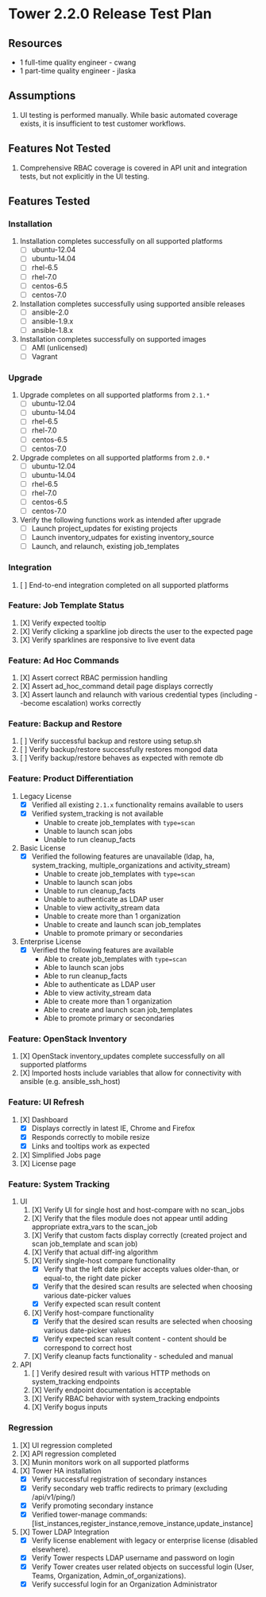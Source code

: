 # Tower 2.2.0 Release Test Plan

## Resources
* 1 full-time quality engineer - cwang
* 1 part-time quality engineer - jlaska

## Assumptions
1. UI testing is performed manually.  While basic automated coverage exists, it is insufficient to test customer workflows.

## Features Not Tested
1. Comprehensive RBAC coverage is covered in API unit and integration tests, but not explicitly in the UI testing.

## Features Tested

### Installation
1. Installation completes successfully on all supported platforms
    * [ ] ubuntu-12.04
    * [ ] ubuntu-14.04
    * [ ] rhel-6.5
    * [ ] rhel-7.0
    * [ ] centos-6.5
    * [ ] centos-7.0
1. Installation completes successfully using supported ansible releases
    * [ ] ansible-2.0
    * [ ] ansible-1.9.x
    * [ ] ansible-1.8.x
1. Installation completes successfully on supported images
    * [ ] AMI (unlicensed)
    * [ ] Vagrant

### Upgrade
1. Upgrade completes on all supported platforms from `2.1.*`
    * [ ] ubuntu-12.04
    * [ ] ubuntu-14.04
    * [ ] rhel-6.5
    * [ ] rhel-7.0
    * [ ] centos-6.5
    * [ ] centos-7.0
1. Upgrade completes on all supported platforms from `2.0.*`
    * [ ] ubuntu-12.04
    * [ ] ubuntu-14.04
    * [ ] rhel-6.5
    * [ ] rhel-7.0
    * [ ] centos-6.5
    * [ ] centos-7.0
1. Verify the following functions work as intended after upgrade
    * [ ] Launch project_updates for existing projects
    * [ ] Launch inventory_udpates for existing inventory_source
    * [ ] Launch, and relaunch, existing job_templates

### Integration
1. [ ] End-to-end integration completed on all supported platforms

### Feature: Job Template Status
1. [X] Verify expected tooltip
1. [X] Verify clicking a sparkline job directs the user to the expected page
1. [X] Verify sparklines are responsive to live event data

### Feature: Ad Hoc Commands
1. [X] Assert correct RBAC permission handling
1. [X] Assert ad_hoc_command detail page displays correctly
1. [X] Assert launch and relaunch with various credential types (including --become escalation) works correctly

### Feature: Backup and Restore
1. [ ] Verify successful backup and restore using setup.sh
1. [ ] Verify backup/restore successfully restores mongod data
1. [ ] Verify backup/restore behaves as expected with remote db

### Feature: Product Differentiation
1. Legacy License
    * [X] Verified all existing `2.1.x` functionality remains available to users
    * [X] Verified system_tracking is not available
        * Unable to create job_templates with `type=scan`
        * Unable to launch scan jobs
        * Unable to run cleanup_facts
1. Basic License
    * [X] Verified the following features are unavailable (ldap, ha, system_tracking, multiple_organizations and activity_stream)
        * Unable to create job_templates with `type=scan`
        * Unable to launch scan jobs
        * Unable to run cleanup_facts
        * Unable to authenticate as LDAP user
        * Unable to view activity_stream data
        * Unable to create more than 1 organization
        * Unable to create and launch scan job_templates
        * Unable to promote primary or secondaries
1. Enterprise License
    * [X] Verified the following features are available
        * Able to create job_templates with `type=scan`
        * Able to launch scan jobs
        * Able to run cleanup_facts
        * Able to authenticate as LDAP user
        * Able to view activity_stream data
        * Able to create more than 1 organization
        * Able to create and launch scan job_templates
        * Able to promote primary or secondaries

### Feature: OpenStack Inventory
1. [X] OpenStack inventory_updates complete successfully on all supported platforms
2. [X] Imported hosts include variables that allow for connectivity with ansible (e.g. ansible_ssh_host)

### Feature: UI Refresh
1. [X] Dashboard
   * [X] Displays correctly in latest IE, Chrome and Firefox
   * [X] Responds correctly to mobile resize
   * [X] Links and tooltips work as expected
2. [X] Simplified Jobs page
3. [X] License page

### Feature: System Tracking
1. UI
    1. [X] Verify UI for single host and host-compare with no scan_jobs
    2. [X] Verify that the files module does not appear until adding appropriate extra_vars to the scan_job
    3. [X] Verify that custom facts display correctly (created project and scan job_template and scan job)
    4. [X] Verify that actual diff-ing algorithm
    5. [X] Verify single-host compare functionality
       * [X] Verify that the left date picker accepts values older-than, or equal-to, the right date picker
       * [X] Verify that the desired scan results are selected when choosing various date-picker values
       * [X] Verify expected scan result content
    6. [X] Verify host-compare functionality
       * [X] Verify that the desired scan results are selected when choosing various date-picker values
       * [X] Verify expected scan result content - content should be correspond to correct host
    7. [X] Verify cleanup facts functionality - scheduled and manual
2. API
    1. [ ] Verify desired result with various HTTP methods on system_tracking endpoints
    2. [X] Verify endpoint documentation is acceptable
    3. [X] Verify RBAC behavior with system_tracking endpoints
    4. [X] Verify bogus inputs

### Regression
1. [X] UI regression completed
1. [X] API regression completed
1. [X] Munin monitors work on all supported platforms
1. [X] Tower HA installation
    * [X] Verify successful registration of secondary instances
    * [X] Verify secondary web traffic redirects to primary (excluding /api/v1/ping/)
    * [X] Verify promoting secondary instance
    * [X] Verified tower-manage commands: [list_instances,register_instance,remove_instance,update_instance]
1. [X] Tower LDAP Integration
    * [X] Verify license enablement with legacy or enterprise license (disabled elsewhere).
    * [X] Verify Tower respects LDAP username and password on login
    * [X] Verify Tower creates user related objects on successful login (User, Teams, Organization, Admin_of_organizations).
    * [X] Verify successful login for an Organization Administrator
